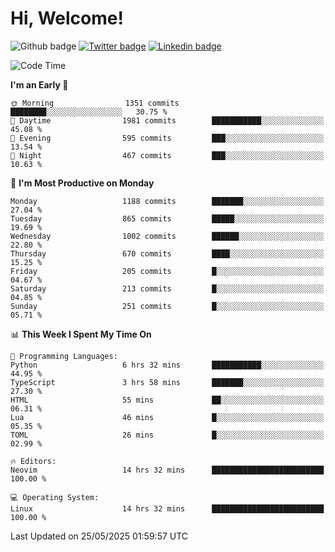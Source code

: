   # Hi, Welcome!
  ![Github badge](https://img.shields.io/github/followers/kraken-afk.svg?style=social&label=Follow&maxAge=2592000)
  [![Twitter badge](https://img.shields.io/badge/-Twitter-00acee?style=flat-square&logo=Twitter&logoColor=white)](https://twitter.com/trshppl)
  [![Linkedin badge](https://img.shields.io/badge/LinkedIn-0077B5?style=flat-square&logo=linkedin&logoColor=white)](https://www.linkedin.com/in/noveanrer)
<!--START_SECTION:waka-->
![Code Time](http://img.shields.io/badge/Code%20Time-968%20hrs%2042%20mins-blue)

**I'm an Early 🐤** 

```text
🌞 Morning                1351 commits        ████████░░░░░░░░░░░░░░░░░   30.75 % 
🌆 Daytime                1981 commits        ███████████░░░░░░░░░░░░░░   45.08 % 
🌃 Evening                595 commits         ███░░░░░░░░░░░░░░░░░░░░░░   13.54 % 
🌙 Night                  467 commits         ███░░░░░░░░░░░░░░░░░░░░░░   10.63 % 
```
📅 **I'm Most Productive on Monday** 

```text
Monday                   1188 commits        ███████░░░░░░░░░░░░░░░░░░   27.04 % 
Tuesday                  865 commits         █████░░░░░░░░░░░░░░░░░░░░   19.69 % 
Wednesday                1002 commits        ██████░░░░░░░░░░░░░░░░░░░   22.80 % 
Thursday                 670 commits         ████░░░░░░░░░░░░░░░░░░░░░   15.25 % 
Friday                   205 commits         █░░░░░░░░░░░░░░░░░░░░░░░░   04.67 % 
Saturday                 213 commits         █░░░░░░░░░░░░░░░░░░░░░░░░   04.85 % 
Sunday                   251 commits         █░░░░░░░░░░░░░░░░░░░░░░░░   05.71 % 
```


📊 **This Week I Spent My Time On** 

```text
💬 Programming Languages: 
Python                   6 hrs 32 mins       ███████████░░░░░░░░░░░░░░   44.95 % 
TypeScript               3 hrs 58 mins       ███████░░░░░░░░░░░░░░░░░░   27.30 % 
HTML                     55 mins             ██░░░░░░░░░░░░░░░░░░░░░░░   06.31 % 
Lua                      46 mins             █░░░░░░░░░░░░░░░░░░░░░░░░   05.35 % 
TOML                     26 mins             █░░░░░░░░░░░░░░░░░░░░░░░░   02.99 % 

🔥 Editors: 
Neovim                   14 hrs 32 mins      █████████████████████████   100.00 % 

💻 Operating System: 
Linux                    14 hrs 32 mins      █████████████████████████   100.00 % 
```


 Last Updated on 25/05/2025 01:59:57 UTC
<!--END_SECTION:waka-->